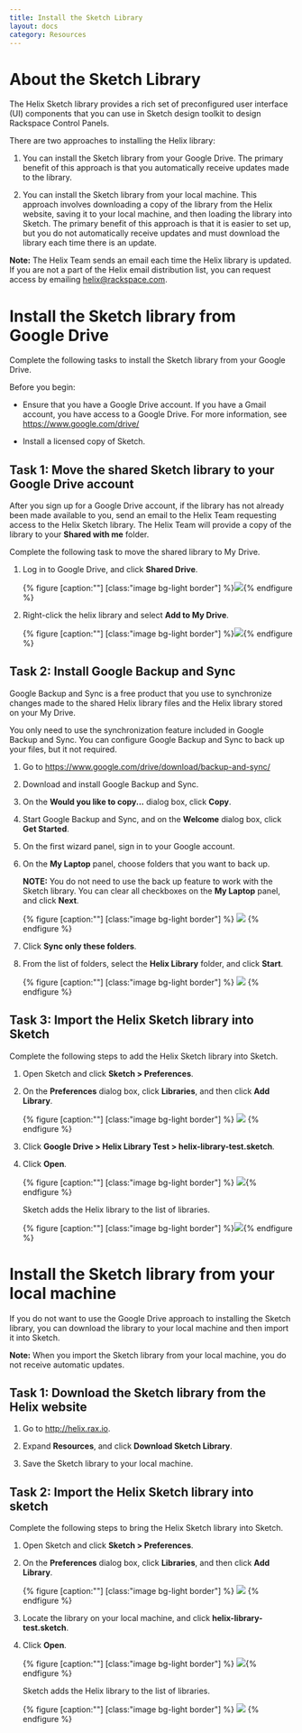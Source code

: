 ```yaml
---
title: Install the Sketch Library
layout: docs
category: Resources
---
```



# About the Sketch Library
The Helix Sketch library provides a rich set of preconfigured user interface
(UI) components that you can use in Sketch design toolkit to design Rackspace
Control Panels.

There are two approaches to installing the Helix library:

1. You can install the Sketch library from your Google Drive. The primary
benefit of this approach is that you automatically receive updates made to the
library.

2. You can install the Sketch library from your local machine. This approach
involves downloading a copy of the library from the Helix website, saving it to
your local machine, and then loading the library into Sketch. The primary
benefit of this approach is that it is easier to set up, but you do not
automatically receive updates and must download the library each time there is
an update.

**Note:** The Helix Team sends an email each time the Helix library is updated.
If you are not a part of the Helix email distribution list, you can request
access by emailing helix@rackspace.com.

# Install the Sketch library from  Google Drive
Complete the following tasks to install the Sketch library from your Google
Drive.

Before you begin:

- Ensure that you have a Google Drive account. If you have a Gmail account, you
have access to a Google Drive. For more information, see https://www.google.com/drive/

- Install a licensed copy of Sketch.

## Task 1: Move the shared Sketch library to your Google Drive account
After you sign up for a Google Drive account, if the library has not already
been made available to you, send an email to the Helix Team requesting access
to the Helix Sketch library. The Helix Team will provide a copy of the library
to your **Shared with me** folder.

Complete the following task to move the shared library to My Drive.

1. Log in to Google Drive, and click **Shared Drive**.

   {% figure [caption:""] [class:"image bg-light border"] %}![]({{site.url}}/assets/images/install-sketch-library/shared-drive.png){% endfigure %}

2. Right-click the helix library and select **Add to My Drive**.

   {% figure [caption:""] [class:"image bg-light border"] %}![]({{site.url}}/assets/images/install-sketch-library/add-to-my-drive.png){% endfigure %}

## Task 2: Install Google Backup and Sync
Google Backup and Sync is a free product that you use to synchronize changes
made to the shared Helix library files and the Helix library stored on your
My Drive.

You only need to use the synchronization feature included in Google Backup and
Sync. You can configure Google Backup and Sync to back up your files, but it
not required.

1. Go to https://www.google.com/drive/download/backup-and-sync/

2. Download and install Google Backup and Sync.

3. On the **Would you like to copy...** dialog box, click **Copy**.

3. Start Google Backup and Sync, and on the **Welcome** dialog box, click
**Get Started**.

4. On the first wizard panel, sign in to your Google account.

5. On the **My Laptop** panel, choose folders that you want to back up.

   **NOTE:** You do not need to use the back up feature to work with the Sketch
library. You can clear all checkboxes on the **My Laptop** panel, and click
**Next**.

   {% figure [caption:""] [class:"image bg-light border"] %}
   ![]({{site.url}}/assets/images/install-sketch-library/backup-my-laptop.png)
   {% endfigure %}

6. Click **Sync only these folders**.

7. From the list of folders, select the **Helix Library** folder, and click **Start**.

   {% figure [caption:""] [class:"image bg-light border"] %}
   ![]({{site.url}}/assets/images/install-sketch-library/sync-helix-folder.png)
   {% endfigure %}

## Task 3: Import the Helix Sketch library into Sketch
Complete the following steps to add the Helix Sketch library into Sketch.

1. Open Sketch and click **Sketch > Preferences**.

2. On the **Preferences** dialog box, click **Libraries**, and then click **Add Library**.

   {% figure [caption:""] [class:"image bg-light border"] %}
   ![]({{site.url}}/assets/images/install-sketch-library/Add-library-1.png)
   {% endfigure %}

3. Click **Google Drive > Helix Library Test > helix-library-test.sketch**.

4. Click **Open**.

   {% figure [caption:""] [class:"image bg-light border"] %}
   ![]({{site.url}}/assets/images/install-sketch-library/Add-library-2.png){% endfigure %}

   Sketch adds the Helix library to the list of libraries.

   {% figure [caption:""] [class:"image bg-light border"] %}![]({{site.url}}/assets/images/install-sketch-library/Add-library-3.png){% endfigure %}


# Install the Sketch library from your local machine
If you do not want to use the Google Drive approach to installing the Sketch library, you can download the library to your local machine and then import it into Sketch.

**Note:** When you import the Sketch library from your local machine, you do not receive automatic updates.

## Task 1: Download the Sketch library from the Helix website
1. Go to http://helix.rax.io.

2. Expand **Resources**, and click **Download Sketch Library**.

3. Save the Sketch library to your local machine.

## Task 2: Import the Helix Sketch library into sketch
Complete the following steps to bring the Helix Sketch library into Sketch.

1. Open Sketch and click **Sketch > Preferences**.

2. On the **Preferences** dialog box, click **Libraries**, and then click **Add Library**.

   {% figure [caption:""] [class:"image bg-light border"] %}
   ![]({{site.url}}/assets/images/install-sketch-library/Add-library-1.png)
   {% endfigure %}

3. Locate the library on your local machine, and click **helix-library-test.sketch**.

4. Click **Open**.

   {% figure [caption:""] [class:"image bg-light border"] %}
   ![]({{site.url}}/assets/images/install-sketch-library/Add-library-4.png){% endfigure %}

   Sketch adds the Helix library to the list of libraries.

   {% figure [caption:""] [class:"image bg-light border"] %}
   ![]({{site.url}}/assets/images/install-sketch-library/Add-library-3.png)
   {% endfigure %}
